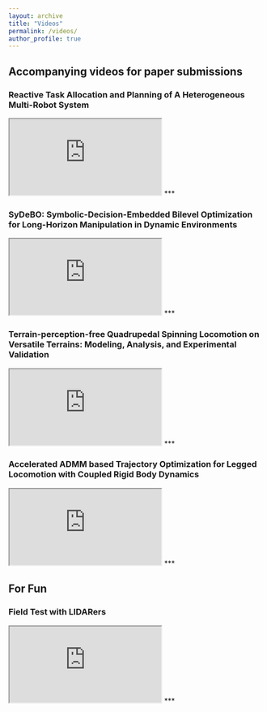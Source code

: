```yaml
---
layout: archive
title: "Videos"
permalink: /videos/
author_profile: true
---
```


## Accompanying videos for paper submissions
### Reactive Task Allocation and Planning of A Heterogeneous Multi-Robot System


<iframe class="embed-responsive-item" src="https://www.youtube.com/embed/xtjLYctN03Y"></iframe>
***

### SyDeBO: Symbolic-Decision-Embedded Bilevel Optimization for Long-Horizon Manipulation in Dynamic Environments


<iframe class="embed-responsive-item" src="https://www.youtube.com/embed/lkhr3UiiDuw"></iframe>
***

### Terrain-perception-free Quadrupedal Spinning Locomotion on Versatile Terrains: Modeling, Analysis, and Experimental Validation


<iframe class="embed-responsive-item" src="https://www.youtube.com/embed/MgGrAC3NSyI"></iframe>
***

### Accelerated ADMM based Trajectory Optimization for Legged Locomotion with Coupled Rigid Body Dynamics


<iframe class="embed-responsive-item" src="https://www.youtube.com/embed/BP3YILbidN0"></iframe>
***

## For Fun
### Field Test with LIDARers

<iframe class="embed-responsive-item" src="https://www.youtube.com/embed/nybqZQcNP-w"></iframe>
***

